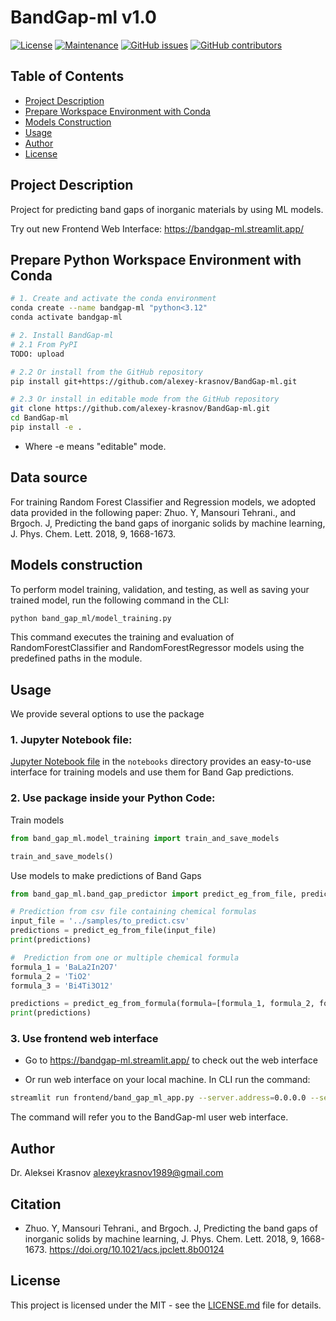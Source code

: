 # BandGap-ml v1.0

[![License](https://img.shields.io/badge/License-MIT-brightgreen.svg)](https://opensource.org/licenses/MIT)
[![Maintenance](https://img.shields.io/badge/Maintained%3F-yes-blue.svg)](https://github.com/alexey-krasnov/BandGap-ml/graphs/commit-activity)
[![GitHub issues](https://img.shields.io/github/issues/alexey-krasnov/BandGap-ml.svg)](https://github.com/alexey-krasnov/BandGap-ml/issues)
[![GitHub contributors](https://img.shields.io/github/contributors/alexey-krasnov/BandGap-ml.svg)](https://github.com/alexey-krasnov/BandGap-ml/graphs/contributors)

## Table of Contents
- [Project Description](#project-description)
- [Prepare Workspace Environment with Conda](#prepare-workspace-environment-with-conda)
- [Models Construction](#models-construction)
- [Usage](#usage)
- [Author](#author)
- [License](#license)

## Project Description
Project for predicting band gaps of inorganic materials by using ML models.

Try out new Frontend Web Interface: https://bandgap-ml.streamlit.app/

## Prepare Python Workspace Environment with Conda
```bash
# 1. Create and activate the conda environment
conda create --name bandgap-ml "python<3.12"
conda activate bandgap-ml

# 2. Install BandGap-ml
# 2.1 From PyPI
TODO: upload

# 2.2 Or install from the GitHub repository
pip install git+https://github.com/alexey-krasnov/BandGap-ml.git

# 2.3 Or install in editable mode from the GitHub repository
git clone https://github.com/alexey-krasnov/BandGap-ml.git
cd BandGap-ml
pip install -e .
```
- Where -e means "editable" mode.

## Data source
For training Random Forest Classifier and Regression models, we adopted data provided in the following paper:
Zhuo. Y, Mansouri Tehrani., and Brgoch. J, Predicting the band gaps of inorganic solids by machine learning, J. Phys. Chem. Lett. 2018, 9, 1668-1673.

## Models construction
To perform model training, validation, and testing, as well as saving your trained model, run the following command in the CLI:
```bash
python band_gap_ml/model_training.py
```
This command executes the training and evaluation of RandomForestClassifier and RandomForestRegressor models using the predefined paths in the module.

## Usage
We provide several options to use the package

### 1. Jupyter Notebook file:
[Jupyter Notebook file](notebooks/band_gap_prediction_workflow.ipynb) in the `notebooks` directory provides an easy-to-use interface for training models and use them for Band Gap predictions.

### 2. Use package inside your Python Code:
Train models
```python
from band_gap_ml.model_training import train_and_save_models

train_and_save_models()
```
Use models to make predictions of Band Gaps
```python
from band_gap_ml.band_gap_predictor import predict_eg_from_file, predict_eg_from_formula    

# Prediction from csv file containing chemical formulas
input_file = '../samples/to_predict.csv'
predictions = predict_eg_from_file(input_file)
print(predictions)

#  Prediction from one or multiple chemical formula
formula_1 = 'BaLa2In2O7'
formula_2 = 'TiO2'
formula_3 = 'Bi4Ti3O12'

predictions = predict_eg_from_formula(formula=[formula_1, formula_2, formula_3])
print(predictions)
```

### 3. Use frontend web interface
- Go to https://bandgap-ml.streamlit.app/ to check out the web interface 


- Or run web interface on your local machine. In CLI run the command:
```bash
streamlit run frontend/band_gap_ml_app.py --server.address=0.0.0.0 --server.port=5005
```
The command will refer you to the BandGap-ml user web interface.

## Author
Dr. Aleksei Krasnov
alexeykrasnov1989@gmail.com

## Citation
- Zhuo. Y, Mansouri Tehrani., and Brgoch. J, Predicting the band gaps of inorganic solids by machine learning, J. Phys. Chem. Lett. 2018, 9, 1668-1673. https://doi.org/10.1021/acs.jpclett.8b00124

## License
This project is licensed under the MIT - see the [LICENSE.md](LICENSE.md) file for details.